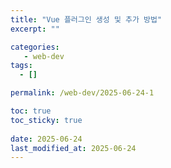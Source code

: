 ```yaml
---
title: "Vue 플러그인 생성 및 추가 방법"
excerpt: ""

categories:
   - web-dev
tags:
  - []

permalink: /web-dev/2025-06-24-1

toc: true
toc_sticky: true
 
date: 2025-06-24
last_modified_at: 2025-06-24
---
```


## 
